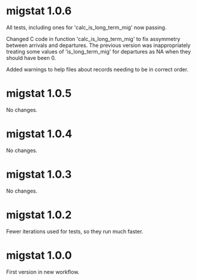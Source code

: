 # migstat 1.0.6

All tests, including ones for 'calc_is_long_term_mig'
now passing.

Changed C code in function 'calc_is_long_term_mig' to fix 
assymmetry between arrivals and departures. The previous
version was inappropriately treating some values of 
'is_long_term_mig' for departures as NA when they
should have been 0.

Added warnings to help files about records needing
to be in correct order.

# migstat 1.0.5

No changes.

# migstat 1.0.4

No changes.

# migstat 1.0.3

No changes.

# migstat 1.0.2

Fewer iterations used for tests, so they run much faster.

# migstat 1.0.0

First version in new workflow.

